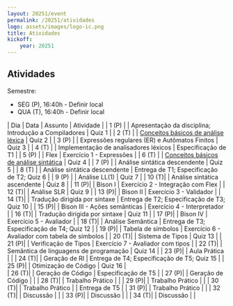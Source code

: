 ```yaml
---
layout: 20251/event
permalink: /20251/atividades
logo: assets/images/logo-ic.png
title: Atividades
kickoff:
    year: 20251
---
```


## Atividades

Semestre: 
  - SEG (P), 16:40h - Definir local
  - QUA (T), 16:40h - Definir local

| Dia   | Data | Assunto | Atividade |
| 1 (P) |  | Apresentação da disciplina; Introdução a Compiladores | Quiz 1 |
| 2 (T) |  | [Conceitos básicos de análise léxica](https://www3.nd.edu/~dthain/compilerbook/chapter3.pdf) | Quiz 2 |
| 3 (P) |  | Expressões regulares (ER) e Autômatos Finitos         | Quiz 3 |
| 4 (T) |  | Implementação de analisadores léxicos                 | Especificação de T1 |
| 5 (P) |  | Flex                                                  | Exercício 1 - Expressões |
| 6 (T) |  | [Conceitos básicos de análise sintática](https://www3.nd.edu/~dthain/compilerbook/chapter4.pdf) | Quiz 4 |
| 7 (P) |  | Análise sintática descendente                         | Quiz 5 |
| 8 (T) |  | Análise sintática descendente                         | Entrega de T1; Especificação de T2; Quiz 6 |
| 9 (P) |  | Análise LL(1)                                         | Quiz 7 |
| 10 (T)|  | Análise sintática ascendente                          | Quiz 8 |
| 11 (P)|  | Bison I                                               | Exercício 2 - Integração com Flex |
| 12 (T)|  | Análise SLR                                           | Quiz 9 |
| 13 (P)|  | Bison II                                              | Exercício 3 - Validador |
| 14 (T)|  | Tradução dirigida por sintaxe                         | Entrega de T2; Especificação de T3; Quiz 10 |
| 15 (P)|  | Bison III - Ações semânticas                          | Exercício 4 - Interpretador |
| 16 (T)|  | Tradução dirigida por sintaxe                         | Quiz 11 |
| 17 (P)|  | Bison IV                                              | Exercício 5 - Avaliador | 
| 18 (T)|  | Análise Semântica                                     | Entrega de T3; Especificação de T4; Quiz 12 | 
| 19 (P)|  | Tabela de símbolos                                    | Exercício 6 - Avaliador com tabela de símbolos |
| 20 (T)|  | Sistema de Tipos                                      | Quiz 13 |
| 21 (P)|  | Verificação de Tipos                                  | Exercício 7 - Avaliador com tipos |
| 22 (T)|  | Semântica de linguagens de programação                | Quiz 14 |
| 23 (P)|  | Aula Prática | |
| 24 (T)|  | Geração de RI                                         | Entrega de T4; Especificação de T5; Quiz 15 |
| 25 (P)|  | Otimização de Código                                  | Quiz 16 |  
| 26 (T)|  | Geração de Código                                     | Especificação de T5 |
| 27 (P)|  | Geração de Código | |
| 28 (T)|  | Trabalho Prático | |
| 29 (P)|  | Trabalho Prático | |
| 30 (T)|  | Trabalho Prático | | Entrega de T5 |
| 31 (P)|  | Trabalho Prático | |
| 32 (T)|  | Discussão | |
| 33 (P)|  | Discussão | |
| 34 (T)|  | Discussão | |

